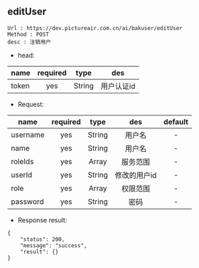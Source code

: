 

editUser
---

```
Url : https://dev.pictureair.com.cn/ai/bakuser/editUser
Method : POST 
desc : 注销用户
```

* head:

|name|required|type|des|
| ------------- |:-------------:|:-------------:|:---------------------------------------:|
| token | yes | String | 用户认证id | 

* Request:

|name|required|type|des|default|
| ------------- |:-------------:|:-------------:|:---------------------------------------:|:-------------:|
| username | yes | String | 用户名 | - |
| name | yes | String | 用户名 | - |
| roleIds | yes | Array | 服务范围 | - |
| userId | yes | String | 修改的用户id | - |
| role | yes | Array | 权限范围 | - |
| password | yes | String | 密码 | - |

* Response result:
```
{
    "status": 200,
    "message": "success",
    "result": {}
}
```
